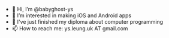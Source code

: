 - 👋 Hi, I’m @babyghost-ys
- 👀 I’m interested in making iOS and Android apps
- 🏫 I've just finished my diploma about computer programming
- 📫 How to reach me: ys.leung.uk AT gmail.com

